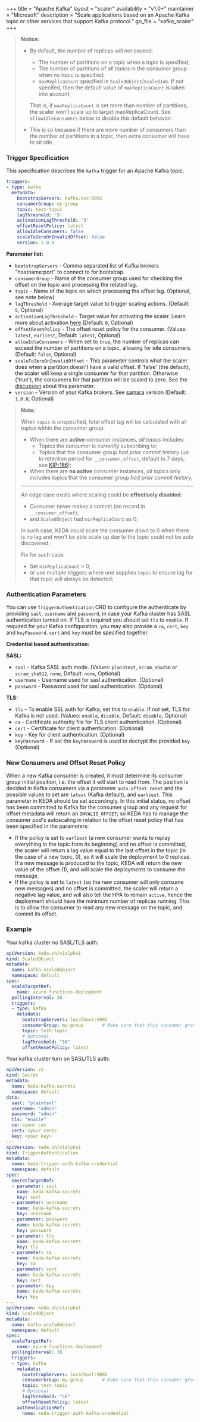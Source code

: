 +++
title = "Apache Kafka"
layout = "scaler"
availability = "v1.0+"
maintainer = "Microsoft"
description = "Scale applications based on an Apache Kafka topic or other services that support Kafka protocol."
go_file = "kafka_scaler"
+++

> **Notice:**
> - By default, the number of replicas will not exceed:
>   - The number of partitions on a topic when a topic is specified;
>   - The number of partitions of *all topics* in the consumer group when no topic is specified;
>   - `maxReplicaCount` specified in `ScaledObject`/`ScaledJob`. If not specifed, then the default value of `maxReplicaCount` is taken into account;
>
>   That is, if `maxReplicaCount` is set more than number of partitions, the scaler won't scale up to target maxReplicaCount. See `allowIdleConsumers` below to disable this default behavior.
> - This is so because if there are more number of consumers than the number of partitions in a topic, then extra consumer will have to sit idle.

### Trigger Specification

This specification describes the `kafka` trigger for an Apache Kafka topic.

```yaml
triggers:
- type: kafka
  metadata:
    bootstrapServers: kafka.svc:9092
    consumerGroup: my-group
    topic: test-topic
    lagThreshold: '5'
    activationLagThreshold: '3'
    offsetResetPolicy: latest
    allowIdleConsumers: false
    scaleToZeroOnInvalidOffset: false
    version: 1.0.0
```

**Parameter list:**

- `bootstrapServers` - Comma separated list of Kafka brokers "hostname:port" to connect to for bootstrap.
- `consumerGroup` - Name of the consumer group used for checking the offset on the topic and processing the related lag.
- `topic` - Name of the topic on which processing the offset lag. (Optional, see note below)
- `lagThreshold` - Average target value to trigger scaling actions. (Default: `5`, Optional)
- `activationLagThreshold` - Target value for activating the scaler. Learn more about activation [here](./../concepts/scaling-deployments.md#activating-and-scaling-thresholds).(Default: `0`, Optional)
- `offsetResetPolicy` - The offset reset policy for the consumer. (Values: `latest`, `earliest`, Default: `latest`, Optional)
- `allowIdleConsumers` - When set to `true`, the number of replicas can exceed the number of
partitions on a topic, allowing for idle consumers. (Default: `false`, Optional)
- `scaleToZeroOnInvalidOffset` - This parameter controls what the scaler does when a partition doesn't have a valid offset.
If 'false' (the default), the scaler will keep a single consumer for that partition. Otherwise ('true'), the consumers for that
partition will be scaled to zero. See the [discussion](https://github.com/kedacore/keda/issues/2612) about this parameter.
- `version` - Version of your Kafka brokers. See [samara](https://github.com/Shopify/sarama) version (Default: `1.0.0`, Optional)

> **Note:**
>
> When `topic` is unspecified, total offset lag will be calculated with all topics within the consumer group.
> - When there are **active** consumer instances, _all topics_ includes:
>   - Topics the consumer is *currently* subscribing to;
>   - Topics that the consumer group *had prior commit history* (up to retention period for `__consumer_offset`, default to 7 days, see [KIP-186](https://cwiki.apache.org/confluence/display/KAFKA/KIP-186%3A+Increase+offsets+retention+default+to+7+days));
> - When there are **no active** consumer instances, _all topics_ only includes topics that the consumer group *had prior commit history*;
> ---
> An edge case exists where scaling could be **effectively disabled**:
>    - Consumer never makes a commit (no record in `__consumer_offset`);
>    - and `ScaledObject` had `minReplicaCount` as 0;
>
>   In such case, KEDA could scale the consumer down to 0 when there is no lag and won't be able scale up due to the topic could not be auto discovered.
>
> Fix for such case:
>  - Set `minReplicaCount` > 0;
>  - or use multiple triggers where one supplies `topic` to ensure lag for that topic will always be detected;
### Authentication Parameters

 You can use `TriggerAuthentication` CRD to configure the authenticate by providing `sasl`, `username` and `password`, in case your Kafka cluster has SASL authentication turned on. If TLS is required you should set `tls` to `enable`. If required for your Kafka configuration, you may also provide a `ca`, `cert`, `key` and `keyPassword`. `cert` and `key` must be specified together.

**Credential based authentication:**

**SASL:**

- `sasl` - Kafka SASL auth mode. (Values: `plaintext`, `scram_sha256` or `scram_sha512`, `none`, Default: `none`, Optional)
- `username` - Username used for sasl authentication. (Optional)
- `password` - Password used for sasl authentication. (Optional)

**TLS:**

- `tls` - To enable SSL auth for Kafka, set this to `enable`. If not set, TLS for Kafka is not used. (Values: `enable`, `disable`, Default: `disable`, Optional)
- `ca` - Certificate authority file for TLS client authentication. (Optional)
- `cert` - Certificate for client authentication. (Optional)
- `key` - Key for client authentication. (Optional)
- `keyPassword` - If set the `keyPassword` is used to decrypt the provided `key`. (Optional)  

### New Consumers and Offset Reset Policy

When a new Kafka consumer is created, it must determine its consumer group initial position, i.e. the offset it will start to read from. The position is decided in Kafka consumers via a parameter `auto.offset.reset` and the possible values to set are `latest` (Kafka default), and `earliest`. This parameter in KEDA should be set accordingly. In this initial status, no offset has been committed to Kafka for the consumer group and any request for offset metadata will return an `INVALID_OFFSET`; so KEDA has to manage the consumer pod's autoscaling in relation to the offset reset policy that has been specified in the parameters:

- If the policy is set to `earliest` (a new consumer wants to replay everything in the topic from its beginning) and no offset is committed, the scaler will return a lag value equal to the last offset in the topic (in the case of a new topic, 0), so it will scale the deployment to 0 replicas. If a new message is produced to the topic, KEDA will return the new value of the offset (1), and will scale the deployments to consume the message.
- If the policy is set to `latest` (so the new consumer will only consume new messages) and no offset is committed, the scaler will return a negative lag value, and will also tell the HPA to remain `active`, hence the deployment should have the minimum number of replicas running. This is to allow the consumer to read any new message on the topic, and commit its offset.

### Example

Your kafka cluster no SASL/TLS auth:

```yaml
apiVersion: keda.sh/v1alpha1
kind: ScaledObject
metadata:
  name: kafka-scaledobject
  namespace: default
spec:
  scaleTargetRef:
    name: azure-functions-deployment
  pollingInterval: 30
  triggers:
  - type: kafka
    metadata:
      bootstrapServers: localhost:9092
      consumerGroup: my-group       # Make sure that this consumer group name is the same one as the one that is consuming topics
      topic: test-topic
      # Optional
      lagThreshold: "50"
      offsetResetPolicy: latest
```

Your kafka cluster turn on SASL/TLS auth:

```yaml
apiVersion: v1
kind: Secret
metadata:
  name: keda-kafka-secrets
  namespace: default
data:
  sasl: "plaintext"
  username: "admin"
  password: "admin"
  tls: "enable"
  ca: <your ca>
  cert: <your cert>
  key: <your key>
---
apiVersion: keda.sh/v1alpha1
kind: TriggerAuthentication
metadata:
  name: keda-trigger-auth-kafka-credential
  namespace: default
spec:
  secretTargetRef:
  - parameter: sasl
    name: keda-kafka-secrets
    key: sasl
  - parameter: username
    name: keda-kafka-secrets
    key: username
  - parameter: password
    name: keda-kafka-secrets
    key: password
  - parameter: tls
    name: keda-kafka-secrets
    key: tls
  - parameter: ca
    name: keda-kafka-secrets
    key: ca
  - parameter: cert
    name: keda-kafka-secrets
    key: cert
  - parameter: key
    name: keda-kafka-secrets
    key: key
---
apiVersion: keda.sh/v1alpha1
kind: ScaledObject
metadata:
  name: kafka-scaledobject
  namespace: default
spec:
  scaleTargetRef:
    name: azure-functions-deployment
  pollingInterval: 30
  triggers:
  - type: kafka
    metadata:
      bootstrapServers: localhost:9092
      consumerGroup: my-group       # Make sure that this consumer group name is the same one as the one that is consuming topics
      topic: test-topic
      # Optional
      lagThreshold: "50"
      offsetResetPolicy: latest
    authenticationRef:
      name: keda-trigger-auth-kafka-credential
```
